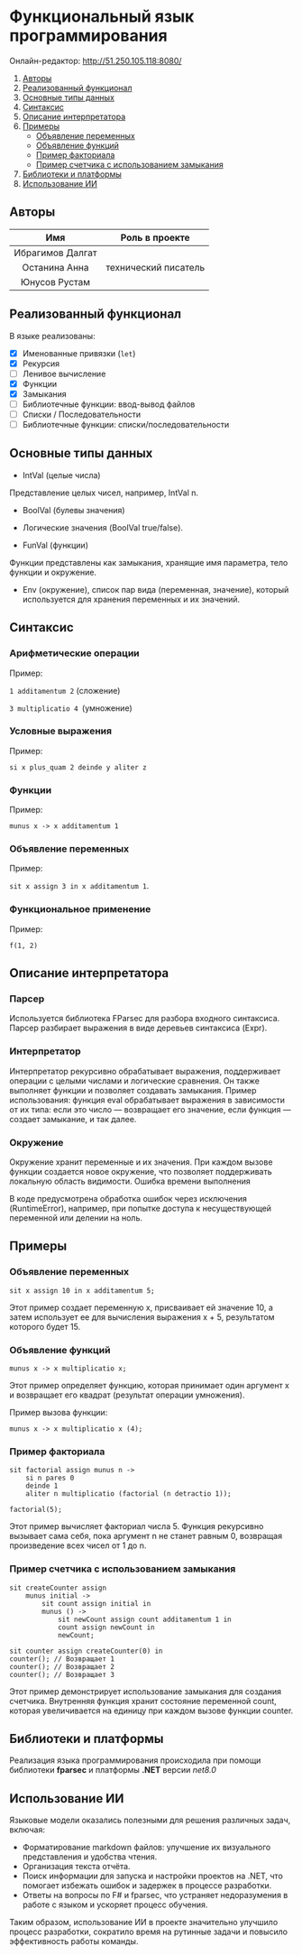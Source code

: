 # Функциональный язык программирования
Онлайн-редактор: http://51.250.105.118:8080/ 
1. [Авторы](#авторы)
2. [Реализованный функционал](#реализованный-функционал)
3. [Основные типы данных](#основные-типы-данных)
4. [Синтаксис](#синтаксис)
5. [Описание интерпретатора](#описание-интерпретатора)
6. [Примеры](#примеры)
    - [Объявление переменных](#объявление-переменных)
    - [Объявление функций](#объявление-функций)
    - [Пример факториала](#пример-факториала)
    - [Пример счетчика с использованием замыкания](#пример-счетчика-с-использованием-замыкания) 
7. [Библиотеки и платформы](#библиотеки-и-платформы)
8. [Использование ИИ](#использование-ии)

## Авторы

|       Имя       |                  Роль в проекте                  |
|:---------------:|:------------------------------------------------:|
|  Ибрагимов Далгат  |                        |
| Останина Анна | технический писатель |
| Юнусов Рустам  |  |

## Реализованный функционал
В языке реализованы:
* [x] Именованные привязки (`let`)
* [x] Рекурсия
* [ ] Ленивое вычисление
* [x] Функции
* [x] Замыкания
* [ ] Библиотечные функции: ввод-вывод файлов
* [ ] Списки / Последовательности
* [ ] Библиотечные функции: списки/последовательности

## Основные типы данных

 - IntVal (целые числа)

Представление целых чисел, например, IntVal n.
 - BoolVal (булевы значения)

 - Логические значения (BoolVal true/false).
 - FunVal (функции)

Функции представлены как замыкания, хранящие имя параметра, тело функции и окружение.
 - Env (окружение), список пар вида (переменная, значение), который используется для хранения переменных и их значений.

## Синтаксис


### Арифметические операции

Пример: 

```1 additamentum 2``` (сложение)

```3 multiplicatio 4 ```(умножение)
### Условные выражения

Пример: 

```si x plus_quam 2 deinde y aliter z```
### Функции

Пример: 

```munus x -> x additamentum 1```
### Объявление переменных

Пример: 

```sit x assign 3 in x additamentum 1```.
### Функциональное применение

Пример: 

```f(1, 2)```


## Описание интерпретатора
### Парсер

Используется библиотека FParsec для разбора входного синтаксиса. Парсер разбирает выражения в виде деревьев синтаксиса (Expr).
### Интерпретатор

Интерпретатор рекурсивно обрабатывает выражения, поддерживает операции с целыми числами и логические сравнения. Он также выполняет функции и позволяет создавать замыкания.
Пример использования: функция eval обрабатывает выражения в зависимости от их типа: если это число — возвращает его значение, если функция — создает замыкание, и так далее.
### Окружение

Окружение хранит переменные и их значения. При каждом вызове функции создается новое окружение, что позволяет поддерживать локальную область видимости.
Ошибка времени выполнения

В коде предусмотрена обработка ошибок через исключения (RuntimeError), например, при попытке доступа к несуществующей переменной или делении на ноль.

## Примеры

### Объявление переменных
```
sit x assign 10 in x additamentum 5;
```
Этот пример создает переменную x, присваивает ей значение 10, а затем использует ее для вычисления выражения x + 5, результатом которого будет 15.

### Объявление функций
```
munus x -> x multiplicatio x;
```
Этот пример определяет функцию, которая принимает один аргумент x и возвращает его квадрат (результат операции умножения).

Пример вызова функции:
```
munus x -> x multiplicatio x (4);
```
### Пример факториала
```
sit factorial assign munus n -> 
    si n pares 0 
    deinde 1 
    aliter n multiplicatio (factorial (n detractio 1));

factorial(5);
```
Этот пример вычисляет факториал числа 5. Функция рекурсивно вызывает сама себя, пока аргумент n не станет равным 0, возвращая произведение всех чисел от 1 до n.
### Пример счетчика с использованием замыкания
```
sit createCounter assign 
    munus initial -> 
        sit count assign initial in 
        munus () -> 
            sit newCount assign count additamentum 1 in 
            count assign newCount in 
            newCount;

sit counter assign createCounter(0) in 
counter(); // Возвращает 1
counter(); // Возвращает 2
counter(); // Возвращает 3
```
Этот пример демонстрирует использование замыкания для создания счетчика. Внутренняя функция хранит состояние переменной count, которая увеличивается на единицу при каждом вызове функции counter.

## Библиотеки и платформы

Реализация языка программирования происходила при помощи библиотеки __fparsec__ и платформы __.NET__ версии _net8.0_

## Использование ИИ

Языковые модели оказались полезными для решения различных задач, включая:

 - Форматирование markdown файлов: улучшение их визуального представления и удобства чтения.
 - Организация текста отчёта.
 - Поиск информации для запуска и настройки проектов на .NET, что помогает избежать ошибок и задержек в процессе разработки.
 - Ответы на вопросы по F# и fparsec, что устраняет недоразумения в работе с языком и ускоряет процесс обучения.

Таким образом, использование ИИ в проекте значительно улучшило процесс разработки, сократило время на рутинные задачи и повысило эффективность работы команды.
